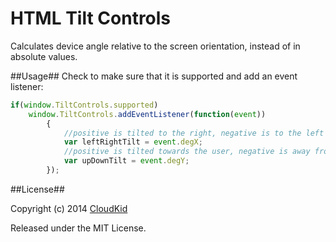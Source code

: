 HTML Tilt Controls
==============

Calculates device angle relative to the screen orientation, instead of in absolute values.

##Usage##
Check to make sure that it is supported and add an event listener:
```js
if(window.TiltControls.supported)
	window.TiltControls.addEventListener(function(event))
		{
			//positive is tilted to the right, negative is to the left
			var leftRightTilt = event.degX;
			//positive is tilted towards the user, negative is away from the user
			var upDownTilt = event.degY;
		});
```

##License##

Copyright (c) 2014 [CloudKid](http://github.com/cloudkidstudio)

Released under the MIT License.
